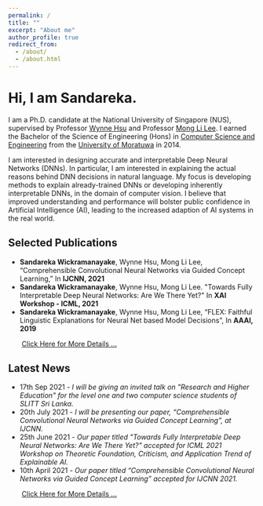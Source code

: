 ```yaml
---
permalink: /
title: ""
excerpt: "About me"
author_profile: true
redirect_from: 
  - /about/
  - /about.html
---
```

# Hi, I am Sandareka.

I am a Ph.D. candidate at the National University of Singapore (NUS), supervised by Professor [Wynne Hsu](https://www.comp.nus.edu.sg/~whsu/) and Professor [Mong Li Lee](https://www.comp.nus.edu.sg/~leeml/). I earned the Bachelor of the Science of Engineering (Hons) in [Computer Science and Engineering](http://www.cse.mrt.ac.lk/) from the [University of Moratuwa](https://uom.lk/) in 2014.

I am interested in designing accurate and interpretable Deep Neural Networks (DNNs). In particular, I am interested in explaining the actual reasons behind DNN decisions in natural language. My focus is developing methods to explain already-trained DNNs or developing inherently interpretable DNNs, in the domain of computer vision. I believe that improved understanding and performance will bolster public confidence in Artificial Intelligence (AI), leading to the increased adaption of AI systems in the real world.


## Selected Publications

*	**Sandareka Wickramanayake**, Wynne Hsu, Mong Li Lee, “Comprehensible Convolutional Neural Networks via Guided Concept Learning,” In **IJCNN, 2021**
*	**Sandareka Wickramanayake**, Wynne Hsu, Mong Li Lee. "Towards Fully Interpretable Deep Neural Networks: Are We There Yet?" In **XAI Workshop - ICML, 2021**
*	**Sandareka Wickramanayake**, Wynne Hsu, Mong Li Lee, “FLEX: Faithful Linguistic Explanations for Neural Net based Model Decisions”, In **AAAI, 2019**

&nbsp;&nbsp;&nbsp;&nbsp;&nbsp;&nbsp; [Click Here for More Details ...](https://sandareka.github.io/publications/)

## Latest News

* 17th Sep 2021 - _I will be giving an invited talk on "Research and Higher Education" for the level one and two computer science students of SLITT Sri Lanka._
* 20th July 2021 - _I will be presenting our paper, “Comprehensible Convolutional Neural Networks via Guided Concept Learning”, at IJCNN._
* 25th June 2021 - _Our paper titled "Towards Fully Interpretable Deep Neural Networks: Are We There Yet?" accepted for ICML 2021 Workshop on Theoretic Foundation, Criticism, and Application Trend of Explainable AI._
* 10th April 2021 - _Our paper titled “Comprehensible Convolutional Neural Networks via Guided Concept Learning” accepted for IJCNN 2021._


&nbsp;&nbsp;&nbsp;&nbsp;&nbsp;&nbsp; [Click Here for More Details ...](https://sandareka.github.io/publications/)


